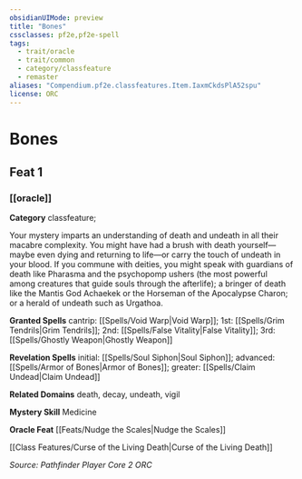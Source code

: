 ```yaml
---
obsidianUIMode: preview
title: "Bones"
cssclasses: pf2e,pf2e-spell
tags:
  - trait/oracle
  - trait/common
  - category/classfeature
  - remaster
aliases: "Compendium.pf2e.classfeatures.Item.IaxmCkdsPlA52spu"
license: ORC
---
```

# Bones
## Feat 1
### [[oracle]]

**Category** classfeature; 




Your mystery imparts an understanding of death and undeath in all their macabre complexity. You might have had a brush with death yourself—maybe even dying and returning to life—or carry the touch of undeath in your blood. If you commune with deities, you might speak with guardians of death like Pharasma and the psychopomp ushers (the most powerful among creatures that guide souls through the afterlife); a bringer of death like the Mantis God Achaekek or the Horseman of the Apocalypse Charon; or a herald of undeath such as Urgathoa.

**Granted Spells** cantrip: [[Spells/Void Warp|Void Warp]]; 1st: [[Spells/Grim Tendrils|Grim Tendrils]]; 2nd: [[Spells/False Vitality|False Vitality]]; 3rd: [[Spells/Ghostly Weapon|Ghostly Weapon]]

**Revelation Spells** initial: [[Spells/Soul Siphon|Soul Siphon]]; advanced: [[Spells/Armor of Bones|Armor of Bones]]; greater: [[Spells/Claim Undead|Claim Undead]]

**Related Domains** death, decay, undeath, vigil

**Mystery Skill** Medicine

**Oracle Feat** [[Feats/Nudge the Scales|Nudge the Scales]]

[[Class Features/Curse of the Living Death|Curse of the Living Death]]

*Source: Pathfinder Player Core 2*
*ORC*